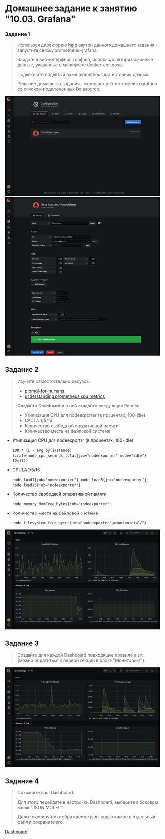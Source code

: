# Домашнее задание к занятию "10.03. Grafana"

### Задание 1
> Используя директорию [help](./help) внутри данного домашнего задания - запустите связку prometheus-grafana.
> 
> Зайдите в веб-интерфейс графана, используя авторизационные данные, указанные в манифесте docker-compose.
> 
> Подключите поднятый вами prometheus как источник данных.
> 
> Решение домашнего задания - скриншот веб-интерфейса grafana со списком подключенных Datasource.

![Список источников данных](img/data-source-list.png)
![Настройки источника Prometheus](img/data-source-prometheus.png)

## Задание 2
> Изучите самостоятельно ресурсы:
> - [promql-for-humans](https://timber.io/blog/promql-for-humans/#cpu-usage-by-instance)
> - [understanding prometheus cpu metrics](https://www.robustperception.io/understanding-machine-cpu-usage)
> 
> Создайте Dashboard и в ней создайте следующие Panels:
> - Утилизация CPU для nodeexporter (в процентах, 100-idle)
> - CPULA 1/5/15
> - Количество свободной оперативной памяти
> - Количество места на файловой системе

- Утилизация CPU для nodeexporter (в процентах, 100-idle)
  
  `100 * (1 - avg by(instance)(irate(node_cpu_seconds_total{job="nodeexporter",mode="idle"}[5m])))`
  

- CPULA 1/5/15
  
  `node_load1{job="nodeexporter"}`, `node_load5{job="nodeexporter"}`, `node_load15{job="nodeexporter"}`
  

- Количество свободной оперативной памяти
  
  `node_memory_MemFree_bytes{job="nodeexporter"}`
  

- Количество места на файловой системе
  
  `node_filesystem_free_bytes{job="nodeexporter",mountpoint="/"}`

![Dashboard с метриками](img/dashboard-metrics.png)

## Задание 3
> Создайте для каждой Dashboard подходящее правило alert (можно обратиться к первой лекции в блоке "Мониторинг").

![Dashboard с alert'ами](img/dashboard-alerts.png)

## Задание 4
> Сохраните ваш Dashboard.
> 
> Для этого перейдите в настройки Dashboard, выберите в боковом меню "JSON MODEL".
> 
> Далее скопируйте отображаемое json-содержимое в отдельный файл и сохраните его.

[Dashboard](dashboard.json)
